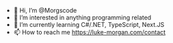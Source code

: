 -  👋   Hi, I’m @Morgscode
-  👀   I’m interested in anything programming related
-  🌱   I’m currently learning C#/.NET, TypeScript, Next.JS
-  📫   How to reach me https://luke-morgan.com/contact

<!---
Morgscode/Morgscode is a ✨ special ✨ repository because its `README.md` (this file) appears on your GitHub profile.
You can click the Preview link to take a look at your changes.
--->
